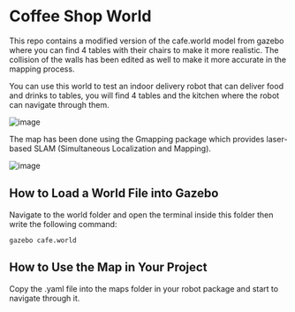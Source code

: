 # Coffee Shop World
This repo contains a modified version of the cafe.world model from gazebo where you can find 4 tables with their chairs to make it more realistic. The collision of the walls has been edited as well to make it more accurate in the mapping process. 

You can use this world to test an indoor delivery robot that can deliver food and drinks to tables, you will find 4 tables and the kitchen where the robot can navigate through them.

![image](https://user-images.githubusercontent.com/89264196/179001802-a56d171b-50ab-48e2-862d-3e967c4583b7.png "Plan View of the World")

The map has been done using the Gmapping package which provides laser-based SLAM (Simultaneous Localization and Mapping).

![image](https://user-images.githubusercontent.com/89264196/178996647-69bdc31e-af5b-4053-b22e-242018d0b4cc.png "Plan View of the Created Map")

## How to Load a World File into Gazebo
Navigate to the world folder and open the terminal inside this folder then write the following command:

`gazebo cafe.world`

## How to Use the Map in Your Project
Copy the .yaml file into the maps folder in your robot package and start to navigate through it.
